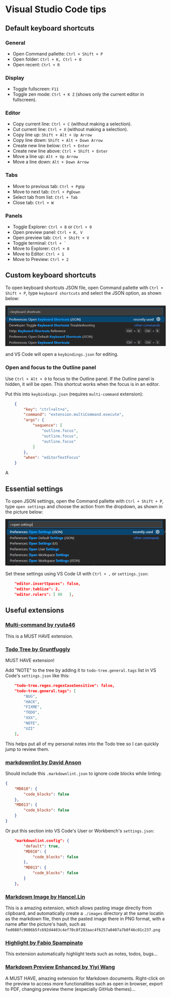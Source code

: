 # Visual Studio Code tips

## Default keyboard shortcuts

### General

- Open Command pallette: `Ctrl + Shift + P`
- Open folder: `Ctrl + K, Ctrl + O`
- Open recent: `Ctrl + R`

### Display

- Toggle fullscreen: `F11`
- Toggle zen mode: `Ctrl + K Z` (shows only the current editor in fullscreen).

### Editor

- Copy current line: `Ctrl + C` (without making a selection).
- Cut current line: `Ctrl + X` (without making a selection).
- Copy line up: `Shift + Alt + Up Arrow`
- Copy line down: `Shift + Alt + Down Arrow`
- Create new line below: `Ctrl + Enter`
- Create new line above: `Ctrl + Shift + Enter`
- Move a line up: `Alt + Up Arrow`
- Move a line down: `Alt + Down Arrow`

### Tabs

- Move to previous tab: `Ctrl + PgUp`
- Move to next tab: `Ctrl + PgDown`
- Select tab from list: `Ctrl + Tab`
- Close tab: `Ctrl + W`

### Panels

- Toggle Explorer: `Ctrl + B` or `Ctrl + 0`
- Open preview panel: `Ctrl + K, V`
- Open preview tab: `Ctrl + Shift + V`
- Toggle terminal: ``Ctrl + ` ``
- Move to Explorer: `Ctrl + 0`
- Move to Editor: `Ctrl + 1`
- Move to Preview: `Ctrl + 2`

## Custom keyboard shortcuts

To open keyboard shortcuts JSON file, open Command pallette with
`Ctrl + Shift + P`, type `keyboard shortcuts` and select the JSON option, as
shown below:

![picture 1](../images/04a32d01894050ac77901b5b340c91b700783aafb8ce4070bbf4dfa7303ee52d.png)

and VS Code will open a `keybindings.json` for editing.

### Open and focus to the Outline panel

Use `Ctrl + Alt + O` to focus to the Outline panel. If the Outline panel is
hidden, it will be open. This shortcut works when the focus is in an editor.

Put this into `keybindings.json` (requires `multi-command` extension):

```json
	{
		"key": "ctrl+alt+o",
		"command": "extension.multiCommand.execute",
		"args": {
			"sequence": [
				"outline.focus",
				"outline.focus",
				"outline.focus"
			]
		},
		"when": "editorTextFocus"
	}
```

A


## Essential settings

To open JSON settings, open the Command pallette with `Ctrl + Shift + P`, type
`open settings` and choose the action from the dropdown, as shown in the picture
below:

![picture 1](../images/493121d3925ff5133cab461d686fd81f8abbc5d70e30d8cc2047ce5e0ead511b.png)  

Set these settings using VS Code UI with `Ctrl + ,` or `settings.json`:

```json
	"editor.insertSpaces": false,
	"editor.tabSize": 2,
	"editor.rulers": [ 80	],
```

## Useful extensions

### [Multi-command by ryuta46](https://marketplace.visualstudio.com/items?itemName=ryuta46.multi-command)

This is a MUST HAVE extension.

### [Todo Tree by Gruntfuggly](https://marketplace.visualstudio.com/items?itemName=Gruntfuggly.todo-tree)

MUST HAVE extension!

Add "NOTE" to the tree by adding it to `todo-tree.general.tags` list in VS
Code's `settings.json` like this:

```json
	"todo-tree.regex.regexCaseSensitive": false,
	"todo-tree.general.tags": [
		"BUG",
		"HACK",
		"FIXME",
		"TODO",
		"XXX",
		"NOTE",
		"UZI"
	],
```

This helps put all of my personal notes into the Todo tree so I can quickly jump
to review them.

### [markdownlint by David Anson](https://marketplace.visualstudio.com/items?itemName=DavidAnson.vscode-markdownlint)

Should include this `.markdownlint.json` to ignore code blocks while linting:

```json
{
	"MD010": {
		"code_blocks": false
	},
	"MD013": {
		"code_blocks": false
	}
}
```

Or put this section into VS Code's User or Workbench's `settings.json`:

```json
	"markdownlint.config": {
		"default": true,
		"MD010": {
			"code_blocks": false
		},
		"MD013": {
			"code_blocks": false
		}
	},
```

### [Markdown Image by Hancel.Lin](https://marketplace.visualstudio.com/items?itemName=hancel.markdown-image)

This is a amazing extension, which allows pasting image directly from clipboard,
and automatically create a `./images` directory at the same locatin as the
markdown file, then put the pasted image there in PNG format, with a name after
the picture's hash, such as
`fed088fc9006b5fc692d4403c4ef70c8f283aac4f6257a0407a7b0f46c01c237.png`

### [Highlight by Fabio Spampinato](https://marketplace.visualstudio.com/items?itemName=fabiospampinato.vscode-highlight)

This extension automatically highlight texts such as notes, todos, bugs...

### [Markdown Preview Enhanced by Yiyi Wang](https://marketplace.visualstudio.com/items?itemName=shd101wyy.markdown-preview-enhanced)

A MUST HAVE, amazing extension for Markdown documents. Right-click on the
preview to access more functionalities such as open in browser, export to PDF,
changing preview theme (especially GitHub themes)...
